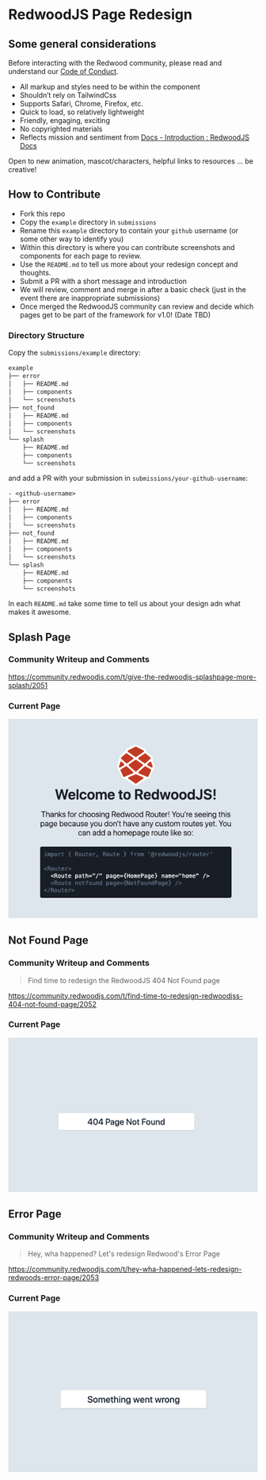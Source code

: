 # RedwoodJS Page Redesign



## Some general considerations

Before interacting with the Redwood community, please read and understand our [Code of Conduct](https://github.com/redwoodjs/redwood/blob/main/CODE_OF_CONDUCT.md).

* All markup and styles need to be within the component
* Shouldn’t rely on TailwindCss
* Supports Safari, Chrome, Firefox, etc.
* Quick to load, so relatively lightweight
* Friendly, engaging, exciting
* No copyrighted materials
* Reflects mission and sentiment from [Docs - Introduction : RedwoodJS Docs](https://redwoodjs.com/docs/introduction)


Open to new animation, mascot/characters, helpful links to resources … be creative!

## How to Contribute

* Fork this repo
* Copy the `example` directory in `submissions`
* Rename this `example` directory to contain your `github` username (or some other way to identify you)
* Within this directory is where you can contribute screenshots and components for each page to review.
* Use the `README.md` to tell us more about your redesign concept and thoughts.
* Submit a PR with a short message and introduction
* We will review, comment and merge in after a basic check (just in the event there are inappropriate submissions)
* Once merged the RedwoodJS community can review and decide which pages get to be part of the framework for v1.0! (Date TBD)

### Directory Structure

Copy the `submissions/example` directory:

```terminal
example
├── error
│   ├── README.md
│   ├── components
│   └── screenshots
├── not_found
│   ├── README.md
│   ├── components
│   └── screenshots
└── splash
    ├── README.md
    ├── components
    └── screenshots
```

and add a PR with your submission in `submissions/your-github-username`:

```terminal
- <github-username>
├── error
│   ├── README.md
│   ├── components
│   └── screenshots
├── not_found
│   ├── README.md
│   ├── components
│   └── screenshots
└── splash
    ├── README.md
    ├── components
    └── screenshots
```

In each `README.md` take some time to tell us about your design adn what makes it awesome.

## Splash Page

### Community Writeup and Comments
https://community.redwoodjs.com/t/give-the-redwoodjs-splashpage-more-splash/2051

### Current Page

![](./docs/static/assets/images/splash.png)
## Not Found Page

### Community Writeup and Comments

> Find time to redesign the RedwoodJS 404 Not Found page

https://community.redwoodjs.com/t/find-time-to-redesign-redwoodjss-404-not-found-page/2052

### Current Page

![](./docs/static/assets/images/404_not_found.png)

## Error Page


### Community Writeup and Comments

> Hey, wha happened? Let's redesign Redwood's Error Page

https://community.redwoodjs.com/t/hey-wha-happened-lets-redesign-redwoods-error-page/2053


### Current Page
![](./docs/static/assets/images/error.png)


